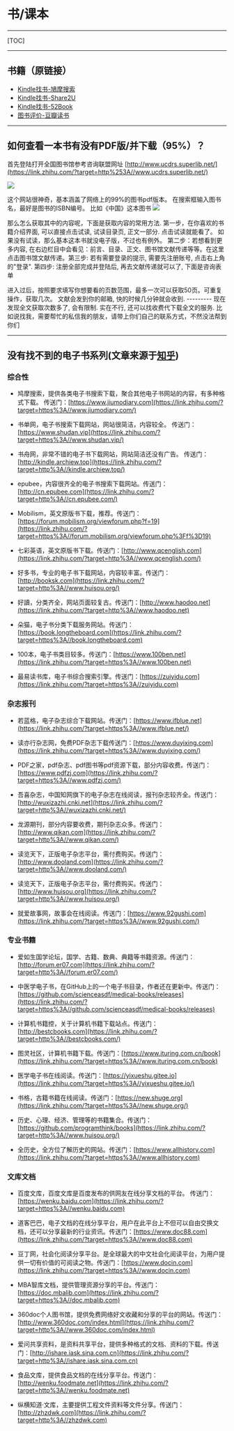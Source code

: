 # 书/课本

---

[TOC]

---

## 书籍（原链接）

- [Kindle找书-鳩摩搜索](https://www.jiumodiary.com/)
- [Kindle找书-Share2U](http://www.share2uu.com/)
- [Kindle找书-52Book](http://www.52book.me/)
- [图书评价-豆瓣读书](https://book.douban.com/)

---

## 如何查看一本书有没有PDF版/并下载（95%）？

首先登陆打开全国图书馆参考咨询联盟网址 [http://www.ucdrs.superlib.net/](https://link.zhihu.com/?target=http%253A//www.ucdrs.superlib.net/) 

![](https://pic1.zhimg.com/80/v2-975ab30ff77d592674cb48b943342b37_720w.jpg) 

这个网站很神奇，基本涵盖了网络上的99%的图书pdf版本。 在搜索框输入图书名，最好是图书的ISBN编号。 比如《中国》这本图书 ![](https://tva1.sinaimg.cn/large/0082zybpgy1gc8irmcu9tj30fd085gm4.jpg) 

那么怎么获取其中的内容呢，下面是获取内容的常用方法.  第一步，在你喜欢的书籍介绍界面, 可以直接点击试读, 试读目录页, 正文一部分. 点击试读就能看了。 如果没有试读，那么基本这本书就没电子版，不过也有例外。 第二步：若想看到更多内容, 在右边栏目中会看见：前言、目录、正文、图书馆文献传递等等。在这里点击图书馆文献传递。第三步: 若有需要登录的提示, 需要先注册账号, 点击右上角的"登录". 第四步: 注册全部完成并登陆后, 再去文献传递就可以了, 下面是咨询表单 

进入过后，按照要求填写你想要看的页数范围，最多一次可以获取50页。可重复操作，获取几次。 文献会发到你的邮箱, 快的时候几分钟就会收到.  ---------  现在发现全文获取次数多了, 会有限制. 实在不行, 还可以找收费代下载全文的服务. 比如说找我，需要帮忙的私信我的朋友，请带上你们自己的联系方式，不然没法帮到你们



---

## 没有找不到的电子书系列(文章来源于[知乎](https://zhuanlan.zhihu.com/p/104480878))

### **综合性**

- 鸠摩搜索，提供各类电子书搜索下载，聚合其他电子书网站的内容，有多种格式下载。
    传送门：[https://www.jiumodiary.com](https://link.zhihu.com/?target=https%3A//www.jiumodiary.com/)

- 书单网，电子书搜索下载网站，网站很简洁，内容较全。
    传送门：[https://www.shudan.vip](https://link.zhihu.com/?target=https%3A//www.shudan.vip/)

- 书舟网，非常不错的电子书下载网站，网站简洁还没有广告。
    传送门：[http://kindle.archiew.top](https://link.zhihu.com/?target=http%3A//kindle.archiew.top/)

- epubee，内容很齐全的电子书搜索下载网站。传送门：[http://cn.epubee.com](https://link.zhihu.com/?target=http%3A//cn.epubee.com/)

- Mobilism，英文原版书下载，推荐。传送门：[https://forum.mobilism.org/viewforum.php?f=19](https://link.zhihu.com/?target=https%3A//forum.mobilism.org/viewforum.php%3Ff%3D19)

- 七彩英语，英文原版书下载。传送门：[http://www.qcenglish.com](https://link.zhihu.com/?target=http%3A//www.qcenglish.com/)

- 好多书，专业的电子书下载网站，内容较丰富。传送门：[http://booksk.com](https://link.zhihu.com/?target=http%3A//www.huisou.org/)

- 好讀，分类齐全，网站页面较复古。传送门：[http://www.haodoo.net](https://link.zhihu.com/?target=http%3A//www.haodoo.net)

- 朵猫，电子书分类下载服务网站。传送门：[https://book.longtheboard.com](https://link.zhihu.com/?target=https%3A//book.longtheboard.com)

- 100本，电子书类目较多。传送门：[https://www.100ben.net](https://link.zhihu.com/?target=https%3A//www.100ben.net)

- 最易读书库，电子书综合搜索引擎。传送门：[https://zuiyidu.com](https://link.zhihu.com/?target=https%3A//zuiyidu.com)

### **杂志报刊**

- 若蓝格，电子杂志综合下载网站。传送门：[https://www.ifblue.net](https://link.zhihu.com/?target=https%3A//www.ifblue.net/)

- 读亦行杂志网，免费PDF杂志下载传送门：[https://www.duyixing.com](https://link.zhihu.com/?target=https%3A//www.duyixing.com/)

- PDF之家，pdf杂志、pdf图书等pdf资源下载，部分内容收费。传送门：[https://www.pdfzj.com](https://link.zhihu.com/?target=https%3A//www.pdfzj.com/)

- 吾喜杂志，中国知网旗下的电子杂志在线阅读，报刊杂志较齐全。传送门：[http://wuxizazhi.cnki.net](https://link.zhihu.com/?target=http%3A//wuxizazhi.cnki.net/)

- 龙源期刊，部分内容要收费，期刊杂志众多。传送门：[http://www.qikan.com](https://link.zhihu.com/?target=http%3A//www.qikan.com/)

- 读览天下，正版电子杂志平台，需付费购买。传送门：[http://www.dooland.com](https://link.zhihu.com/?target=http%3A//www.dooland.com/)

- 读览天下，正版电子杂志平台，需付费购买。传送门：[http://www.huisou.org](https://link.zhihu.com/?target=http%3A//www.huisou.org/)

- 就爱故事网，故事会在线阅读。传送门：[https://www.92gushi.com](https://link.zhihu.com/?target=https%3A//www.92gushi.com/)



### **专业书籍**

- 爱如生国学论坛，国学、古籍、数典、典籍等书籍资源。传送门：[http://forum.er07.com](https://link.zhihu.com/?target=http%3A//forum.er07.com/)

- 中医学电子书，在GitHub上的一个电子书目录，作者还在更新中。传送门：[https://github.com/scienceasdf/medical-books/releases](https://link.zhihu.com/?target=https%3A//github.com/scienceasdf/medical-books/releases)

- 计算机书籍控，关于计算机书籍下载站点。传送门：[http://bestcbooks.com](https://link.zhihu.com/?target=http%3A//bestcbooks.com/)

- 图灵社区，计算机书籍下载。传送门：[https://www.ituring.com.cn/book](https://link.zhihu.com/?target=https%3A//www.ituring.com.cn/book)

- 医学电子书在线阅读。传送门：[https://yixueshu.gitee.io](https://link.zhihu.com/?target=https%3A//yixueshu.gitee.io/)

- 书格，古籍书籍在线阅读。传送门：[https://new.shuge.org](https://link.zhihu.com/?target=https%3A//new.shuge.org/)

- 历史、心理、经济、管理等的书籍集合。传送门：[https://github.com/programthink/books](https://link.zhihu.com/?target=http%3A//www.huisou.org/)

- 全历史，全方位了解历史的网站。传送门：[https://www.allhistory.com](https://link.zhihu.com/?target=https%3A//www.allhistory.com)

### 文库文档

- 百度文库，百度文库是百度发布的供网友在线分享文档的平台。 传送门：[https://wenku.baidu.com](https://link.zhihu.com/?target=https%3A//wenku.baidu.com)

- 道客巴巴，电子文档的在线分享平台，用户在此平台上不但可以自由交换文档，还可以分享最新的行业资讯。传送门：[https://www.doc88.com](https://link.zhihu.com/?target=https%3A//www.doc88.com)

- 豆丁网，社会化阅读分享平台。是全球最大的中文社会化阅读平台，为用户提供一切有价值的可阅读之物。传送门：[https://www.docin.com](https://link.zhihu.com/?target=https%3A//www.docin.com)

- MBA智库文档，提供管理资源分享的平台。传送门：[https://doc.mbalib.com](https://link.zhihu.com/?target=https%3A//doc.mbalib.com)

- 360doc个人图书馆，提供免费网络好文收藏和分享的平台的网站。传送门：[http://www.360doc.com/index.html](https://link.zhihu.com/?target=http%3A//www.360doc.com/index.html)

- 爱问共享资料，是资料共享平台，提供多种格式的文档、资料的下载。传送门：[http://ishare.iask.sina.com.cn](https://link.zhihu.com/?target=http%3A//ishare.iask.sina.com.cn)

- 食品文库，提供食品文档的在线分享平台。传送门：[http://wenku.foodmate.net](https://link.zhihu.com/?target=http%3A//wenku.foodmate.net)

- 纵横知道·文库，主要提供工程文件资料等文件分享。传送门：[http://zhzdwk.com](https://link.zhihu.com/?target=http%3A//zhzdwk.com)